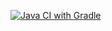 [![Java CI with Gradle](https://github.com/Mikadiko/Auto_2/actions/workflows/gradle.yml/badge.svg)](https://github.com/Mikadiko/Auto_2/actions/workflows/gradle.yml)
